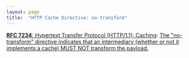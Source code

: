 ```yaml
---
layout: page
title:  "HTTP Cache Directive: no-transform"
---
```


[**RFC 7234**: Hypertext Transfer Protocol (HTTP/1.1): Caching](/specs/IETF/RFC/7234 "The Hypertext Transfer Protocol (HTTP) is an application-level protocol for distributed, collaborative, hypertext information systems. This document defines requirements on HTTP caches and the associated header fields that control cache behavior or indicate cacheable response messages."): [The "no-transform" directive indicates that an intermediary (whether or not it implements a cache) MUST NOT transform the payload.]()

